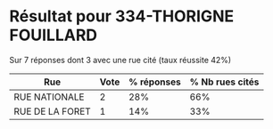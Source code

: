 # Résultat pour 334-THORIGNE FOUILLARD

Sur 7 réponses dont 3 avec une rue cité (taux réussite 42%)

| Rue | Vote | % réponses | % Nb rues cités|
|-----|------|------------|----------------|
| RUE NATIONALE | 2 | 28% | 66%|
| RUE DE LA FORET | 1 | 14% | 33%|

